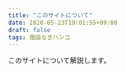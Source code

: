 ```yaml
---
title: "このサイトについて"
date: 2020-05-23T19:01:55+09:00
draft: false
tags: 理由なきハンコ
---
```


このサイトについて解説します。

